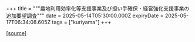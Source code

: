 +++
title = """農地利用効率化等支援事業及び担い手確保・経営強化支援事業の追加要望調査"""
date = 2025-05-14T05:30:00.000Z
expiryDate = 2025-05-17T06:34:08.605Z
tags = ["kuriyama"]
+++


[[source]](https://www.town.kuriyama.hokkaido.jp/soshiki/50/31763.html)

